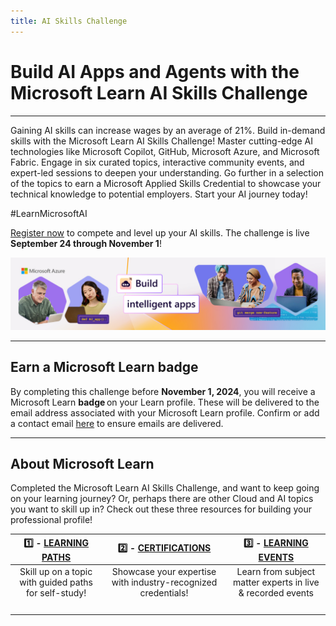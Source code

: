```yaml
---
title: AI Skills Challenge
---
```


# Build AI Apps and Agents with the Microsoft Learn AI Skills Challenge

---

Gaining AI skills can increase wages by an average of 21%. Build in-demand skills with the Microsoft Learn AI Skills Challenge! Master cutting-edge AI technologies like Microsoft Copilot, GitHub, Microsoft Azure, and Microsoft Fabric. Engage in six curated topics, interactive community events, and expert-led sessions to deepen your understanding. Go further in a selection of the topics to earn a Microsoft Applied Skills Credential to showcase your technical knowledge to potential employers. Start your AI journey today!

#LearnMicrosoftAI  

[Register now](https://aka.ms/aiskillschallenge?ocid=biafy25h1_aiskillschallenge_webpage_azuremktg) to compete and level up your AI skills. The challenge is live **September 24 through November 1**!

![Build intelligent apps](./../../../static/img/60-days-of-ia/60-days-of-ia-cloud-skills-banner.jpg)

---

## Earn a Microsoft Learn badge 

By completing this challenge before **November 1, 2024**, you will receive a Microsoft Learn **badge** on your Learn profile. These will be delivered to the email address associated with your Microsoft Learn profile. Confirm or add a contact email [here](https://learn.microsoft.com/users/me/settings?ocid=biafy25h1_aiskillschallenge_webpage_azuremktg) to ensure emails are delivered.

---

## About Microsoft Learn

Completed the Microsoft Learn AI Skills Challenge, and want to keep going on your learning journey? Or, perhaps there are other Cloud and AI topics you want to skill up in? Check out these three resources for building your professional profile!

| 1️⃣ - [**LEARNING PATHS**](https://docs.microsoft.com/learn/browse/?ocid=biafy25h1_aiskillschallenge_webpage_azuremktg) | 2️⃣ - [**CERTIFICATIONS**](https://docs.microsoft.com/learn/certifications/?ocid=biafy25h1_aiskillschallenge_webpage_azuremktg) | 3️⃣ - [**LEARNING EVENTS**](https://docs.microsoft.com/events/?ocid=biafy25h1_aiskillschallenge_webpage_azuremktg)|
|:---:|:---:|:---:|
| Skill up on a topic with guided paths for self-study!| Showcase your expertise with industry-recognized credentials!| Learn from subject matter experts in live & recorded events|
| <img alt="" role="presentation" src="https://docs.microsoft.com/learn/media/topics/cards/icon-card_learningpath_light.png" /> |  <img alt="" role="presentation" src="https://docs.microsoft.com/learn/media/topics/cards/icon-card_certification_light.png" />  | <img alt="" role="presentation" src="https://docs.microsoft.com/learn/media/topics/cards/icon-card_learnvideo_light.png" />  |

